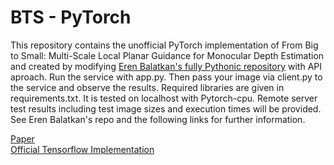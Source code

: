 # BTS - PyTorch
This repository contains the unofficial PyTorch implementation of From Big to Small: Multi-Scale Local Planar Guidance for Monocular Depth Estimation and created by modifying [Eren Balatkan's fully Pythonic repository](https://github.com/ErenBalatkan/Bts-PyTorch) with API aproach. Run the service with app.py. Then pass your image via client.py to the service and observe the results. Required libraries are given in requirements.txt.
It is tested on localhost with Pytorch-cpu. Remote server test results including test image sizes and execution times will be provided. See Eren Balatkan's repo and the following links for further information.

[Paper](https://arxiv.org/abs/1907.10326)  
[Official Tensorflow Implementation](https://github.com/cogaplex-bts/bts)

